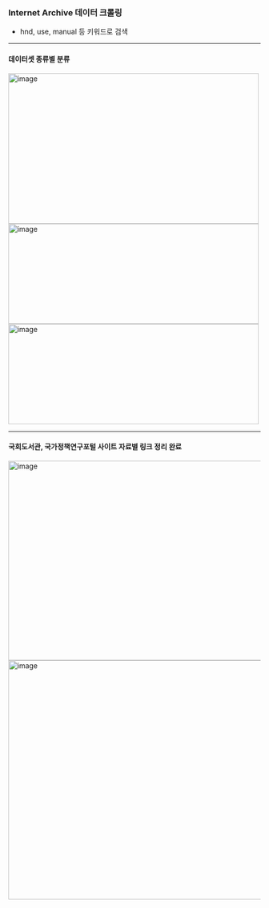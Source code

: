 ### Internet Archive 데이터 크롤링

- hnd, use, manual 등 키워드로 검색

---

#### 데이터셋 종류별 분류

<img width="500" height="300" alt="image" src="https://github.com/user-attachments/assets/fa68ae48-9a59-4bdd-b73d-39962efb8b93" />
<img width="500" height="200" alt="image" src="https://github.com/user-attachments/assets/50f94be6-1c47-4c2d-83f8-d3483e6c193f" />
<img width="500" height="200" alt="image" src="https://github.com/user-attachments/assets/58e1b1ee-5b84-4e6c-bfb3-025ad6202ca1" />

---

#### 국회도서관, 국가정책연구포털 사이트 자료별 링크 정리 완료

<img width="2310" height="398" alt="image" src="https://github.com/user-attachments/assets/86f5f49d-835c-4b88-8082-f202e1117f96" />

<img width="1831" height="477" alt="image" src="https://github.com/user-attachments/assets/0fae789d-2ec1-4b96-9100-01f26ffeed83" />

